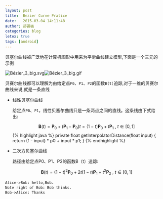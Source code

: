```yaml
---
layout: post
title:  Bezier Curve Pratice
date:   2015-03-04 14:11:48
author: 郝锡强
categories: blog
letex: true
tags: [android]
---
```

贝塞尔曲线被广泛地在计算机图形中用来为平滑曲线建立模型,下面是一个三元的示例

![Bézier_3_big.svg](/source/images/blog/Bézier_3_big.svg.png)![Bézier_3_big.gif](/source/images/blog/Bézier_3_big.gif)
<!-- more -->
贝赛尔曲线都可以理解为由给定点`P0`、`P1`、`P2`的函数`B(t)`追踪,对于一维的贝赛尔曲线来说,就是一条直线

* 线性贝塞尔曲线

	给定点`P0`、`P1`，线性贝塞尔曲线只是一条两点之间的直线。这条线由下式给出:

	$$\mathbf{B}(t)=\mathbf{P}_0 + (\mathbf{P}_1-\mathbf{P}_0)t=(1-t)\mathbf{P}_0 + t\mathbf{P}_1 \mbox{ , } t \in [0,1]$$
{% highlight java %}
private float getInterpolatorDistance(float input) {
    return (1 - input) * p0 + input * p1;
}
{% endhighlight %}

* 二次方贝塞尔曲线

	路径由给定点P0、P1、P2的函数B（t）追踪:

	$$\mathbf{B}(t) = (1 - t)^{2}\mathbf{P}_0 + 2t(1 - t)\mathbf{P}_1 + t^{2}\mathbf{P}_2 \mbox{ , } t \in [0,1]$$



```seq
Alice->Bob: hello,Bob.
Note right of Bob: Bob thinks.
Bob->Alice: Thanks
```
